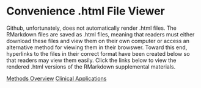 # Convenience .html File Viewer

Github, unfortunately, does not automatically render .html files. The RMarkdown files are saved as .html files, meaning that readers must either download these files and view them on their own computer or access an alternative method for viewing them in their browswer. Toward this end, hyperlinks to the files in their correct format have been created below so that readers may view them easily. Click the links below to view the rendered .html versions of the RMarkdown supplemental materials.

[Methods Overview](https://htmlpreview.github.io/?https://github.com/w-goette/Single-Case-Classification/blob/main/Markdown%20Files/Methods%20Overview.html)
[Clinical Applications](https://htmlpreview.github.io/?https://github.com/w-goette/Single-Case-Classification/blob/main/Markdown%20Files/Clinical%20Applications.html)
